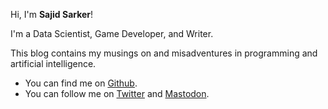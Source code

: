 Hi, I'm **Sajid Sarker**!

I'm a Data Scientist, Game Developer, and Writer.

This blog contains my musings on and misadventures in programming and artificial intelligence.

- You can find me on [Github](https://www.github.com/sajidsarker).
- You can follow me on [Twitter](https://www.twitter.com/sajidsarker) and <a rel="me" href="https://mastodon.social/@sajidsarker">Mastodon</a>.
